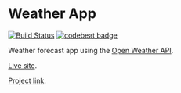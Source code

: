 # Weather App

[![Build Status](https://github.com/MauricioRobayo/weather-app/workflows/Build%20and%20Deploy/badge.svg)](https://github.com/MauricioRobayo/weather-app/actions)
[![codebeat badge](https://codebeat.co/badges/01d5e259-9b8c-4302-8ce7-430829419dea)](https://codebeat.co/projects/github-com-mauriciorobayo-weather-app-weather-app)

Weather forecast app using the [Open Weather API](https://openweathermap.org/api).

[Live site](https://mauriciorobayo.github.io/weather-app).

[Project link](https://www.theodinproject.com/courses/javascript/lessons/working-with-apis).
